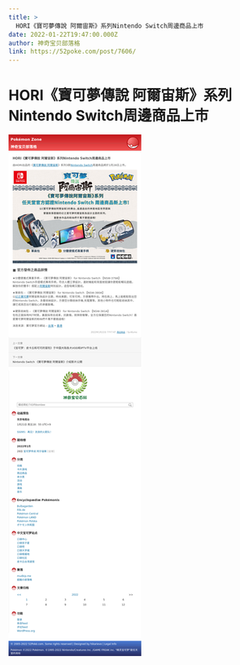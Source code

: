 ```yaml
---
title: >
  HORI《寶可夢傳說 阿爾宙斯》系列Nintendo Switch周邊商品上市
date: 2022-01-22T19:47:00.000Z
author: 神奇宝贝部落格
link: https://52poke.com/post/7606/
---
```

# HORI《寶可夢傳說 阿爾宙斯》系列Nintendo Switch周邊商品上市

[![HORI《寶可夢傳說 阿爾宙斯》系列Nintendo Switch周邊商品上市](./screenshot.png)](https://52poke.com/post/7606/)
